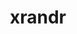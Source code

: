 ---
title: "xrandr"
layout: cache
categories: [package, develop-2025-01-26]
meta: {"versions": ["1.5.3"], "compilers": ["gcc@=11.1.0", "gcc@=11.4.0", "gcc@=13.2.0", "gcc@=9.4.0", "oneapi@=2024.2.1"], "oss": ["ubuntu20.04", "ubuntu22.04", "ubuntu24.04"], "platforms": ["linux"], "targets": ["ppc64le", "x86_64_v3"], "stacks": ["data-vis-sdk", "e4s", "e4s-oneapi", "e4s-power", "e4s-rocm-external", "hep", "ml-linux-x86_64-rocm", "root"], "num_specs": 7, "num_specs_by_stack": {"root": 7, "e4s-power": 1, "data-vis-sdk": 1, "e4s-rocm-external": 1, "e4s": 2, "hep": 1, "e4s-oneapi": 2, "ml-linux-x86_64-rocm": 1}}
spec_details: [{"hash": "gzumutqugwthjpob5sveo32oveuvsqgw", "compiler": "gcc@=9.4.0", "versions": ["1.5.3"], "os": "ubuntu20.04", "platform": "linux", "target": "ppc64le", "variants": ["build_system=autotools"], "stacks": ["root", "e4s-power"], "size": "-", "tarball": "https://binaries.spack.io/develop-2025-01-26/build_cache/linux-ubuntu20.04-ppc64le/gcc-9.4.0/xrandr-1.5.3/linux-ubuntu20.04-ppc64le-gcc-9.4.0-xrandr-1.5.3-gzumutqugwthjpob5sveo32oveuvsqgw.spack"}, {"hash": "kn5nt5uqkwrkwyy47qwl64xr6kjaux2x", "compiler": "gcc@=11.1.0", "versions": ["1.5.3"], "os": "ubuntu20.04", "platform": "linux", "target": "x86_64_v3", "variants": ["build_system=autotools"], "stacks": ["data-vis-sdk", "root"], "size": "-", "tarball": "https://binaries.spack.io/develop-2025-01-26/build_cache/linux-ubuntu20.04-x86_64_v3/gcc-11.1.0/xrandr-1.5.3/linux-ubuntu20.04-x86_64_v3-gcc-11.1.0-xrandr-1.5.3-kn5nt5uqkwrkwyy47qwl64xr6kjaux2x.spack"}, {"hash": "ylfvz2knub5gv3xyaa57vtc4gm6rp3yr", "compiler": "gcc@=11.4.0", "versions": ["1.5.3"], "os": "ubuntu22.04", "platform": "linux", "target": "x86_64_v3", "variants": ["build_system=autotools"], "stacks": ["e4s-rocm-external", "e4s", "root", "hep"], "size": "-", "tarball": "https://binaries.spack.io/develop-2025-01-26/build_cache/linux-ubuntu22.04-x86_64_v3/gcc-11.4.0/xrandr-1.5.3/linux-ubuntu22.04-x86_64_v3-gcc-11.4.0-xrandr-1.5.3-ylfvz2knub5gv3xyaa57vtc4gm6rp3yr.spack"}, {"hash": "fy6tdgeaqovrxumr43b2bci5v7qq375r", "compiler": "gcc@=11.4.0", "versions": ["1.5.3"], "os": "ubuntu22.04", "platform": "linux", "target": "x86_64_v3", "variants": ["build_system=autotools"], "stacks": ["e4s", "root"], "size": "-", "tarball": "https://binaries.spack.io/develop-2025-01-26/build_cache/linux-ubuntu22.04-x86_64_v3/gcc-11.4.0/xrandr-1.5.3/linux-ubuntu22.04-x86_64_v3-gcc-11.4.0-xrandr-1.5.3-fy6tdgeaqovrxumr43b2bci5v7qq375r.spack"}, {"hash": "kdbrhlktcsdh3uko7ww4sp2inhxcpacz", "compiler": "oneapi@=2024.2.1", "versions": ["1.5.3"], "os": "ubuntu22.04", "platform": "linux", "target": "x86_64_v3", "variants": ["build_system=autotools"], "stacks": ["e4s-oneapi", "root"], "size": "-", "tarball": "https://binaries.spack.io/develop-2025-01-26/build_cache/linux-ubuntu22.04-x86_64_v3/oneapi-2024.2.1/xrandr-1.5.3/linux-ubuntu22.04-x86_64_v3-oneapi-2024.2.1-xrandr-1.5.3-kdbrhlktcsdh3uko7ww4sp2inhxcpacz.spack"}, {"hash": "zxt7kn7inolkh7gincgqdqpkh2wne6sb", "compiler": "oneapi@=2024.2.1", "versions": ["1.5.3"], "os": "ubuntu22.04", "platform": "linux", "target": "x86_64_v3", "variants": ["build_system=autotools"], "stacks": ["e4s-oneapi", "root"], "size": "-", "tarball": "https://binaries.spack.io/develop-2025-01-26/build_cache/linux-ubuntu22.04-x86_64_v3/oneapi-2024.2.1/xrandr-1.5.3/linux-ubuntu22.04-x86_64_v3-oneapi-2024.2.1-xrandr-1.5.3-zxt7kn7inolkh7gincgqdqpkh2wne6sb.spack"}, {"hash": "6mcctr575dman5o23tlgwfbim3w2nz4h", "compiler": "gcc@=13.2.0", "versions": ["1.5.3"], "os": "ubuntu24.04", "platform": "linux", "target": "x86_64_v3", "variants": ["build_system=autotools"], "stacks": ["root", "ml-linux-x86_64-rocm"], "size": "-", "tarball": "https://binaries.spack.io/develop-2025-01-26/build_cache/linux-ubuntu24.04-x86_64_v3/gcc-13.2.0/xrandr-1.5.3/linux-ubuntu24.04-x86_64_v3-gcc-13.2.0-xrandr-1.5.3-6mcctr575dman5o23tlgwfbim3w2nz4h.spack"}]
---